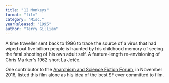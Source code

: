 ```yaml
---
title: "12 Monkeys"
format: "film"
category: "Misc."
yearReleased: "1995"
author: "Terry Gilliam"
---
```


A time traveller sent back to 1996 to trace  the source of a virus that had wiped out five billion people is  haunted by his childhood memory of seeing the fatal shooting of his  own adult self. A feature-length re-envisioning of Chris Marker's  1962 short La Jetée.

One contributor to the <a href="https://www.facebook.com/groups/anarchismandsciencefiction/"> Anarchism and Science Fiction Forum</a>, in November 2016, listed  this film alone as his idea of the best SF ever committed to film.
